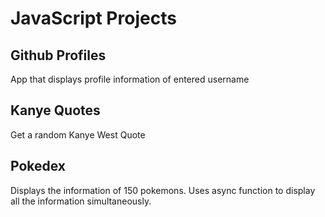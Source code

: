 # JavaScript Projects

## Github Profiles

App that displays profile information of entered username

## Kanye Quotes

Get a random Kanye West Quote

## Pokedex

Displays the information of 150 pokemons. Uses async function to display all the information simultaneously.
